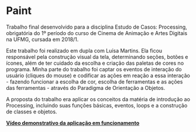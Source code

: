 # Paint
Trabalho final desenvolvido para a disciplina Estudo de Casos: Processing, obrigatória do 1º período do curso de Cinema de Animação e Artes Digitais na UFMG, cursada em 2018/1.

Este trabalho foi realizado em dupla com Luísa Martins. Ela ficou responsável pela construção visual da tela, determinando seções, botões e ícones, além de ter cuidado da escolha e criação das paletas de cores no programa. Minha parte do trabalho foi captar os eventos de interação do usuário (cliques do mouse) e codificar as ações em reação a essa interação - fazendo funcionar a escolha de cor, escolha de ferramentas e as ações das ferramentas - através do Paradigma de Orientação a Objetos.

A proposta do trabalho era aplicar os conceitos da matéria de introdução ao Processing, incluindo suas funções básicas, eventos, loops e a construção de classes e objetos.

[**Vídeo demonstrativo da aplicação em funcionamento**](https://drive.google.com/file/d/1F8qB2-fMF8KxQMT2Sbr7SGPTcwxJ3Zis/view?usp=sharing)
